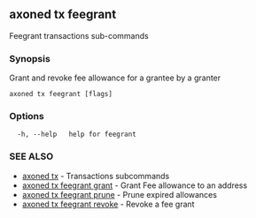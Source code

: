## axoned tx feegrant

Feegrant transactions sub-commands

### Synopsis

Grant and revoke fee allowance for a grantee by a granter

```
axoned tx feegrant [flags]
```

### Options

```
  -h, --help   help for feegrant
```

### SEE ALSO

* [axoned tx](axoned_tx.md)	 - Transactions subcommands
* [axoned tx feegrant grant](axoned_tx_feegrant_grant.md)	 - Grant Fee allowance to an address
* [axoned tx feegrant prune](axoned_tx_feegrant_prune.md)	 - Prune expired allowances
* [axoned tx feegrant revoke](axoned_tx_feegrant_revoke.md)	 - Revoke a fee grant
